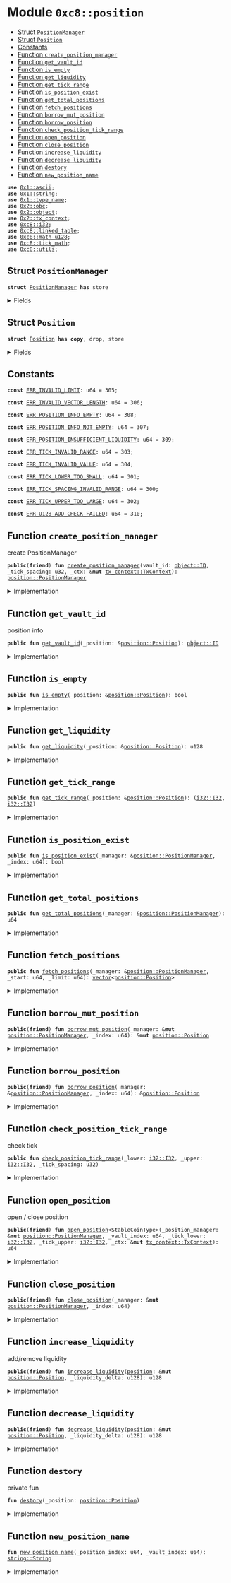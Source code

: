 
<a name="0xc8_position"></a>

# Module `0xc8::position`



-  [Struct `PositionManager`](#0xc8_position_PositionManager)
-  [Struct `Position`](#0xc8_position_Position)
-  [Constants](#@Constants_0)
-  [Function `create_position_manager`](#0xc8_position_create_position_manager)
-  [Function `get_vault_id`](#0xc8_position_get_vault_id)
-  [Function `is_empty`](#0xc8_position_is_empty)
-  [Function `get_liquidity`](#0xc8_position_get_liquidity)
-  [Function `get_tick_range`](#0xc8_position_get_tick_range)
-  [Function `is_position_exist`](#0xc8_position_is_position_exist)
-  [Function `get_total_positions`](#0xc8_position_get_total_positions)
-  [Function `fetch_positions`](#0xc8_position_fetch_positions)
-  [Function `borrow_mut_position`](#0xc8_position_borrow_mut_position)
-  [Function `borrow_position`](#0xc8_position_borrow_position)
-  [Function `check_position_tick_range`](#0xc8_position_check_position_tick_range)
-  [Function `open_position`](#0xc8_position_open_position)
-  [Function `close_position`](#0xc8_position_close_position)
-  [Function `increase_liquidity`](#0xc8_position_increase_liquidity)
-  [Function `decrease_liquidity`](#0xc8_position_decrease_liquidity)
-  [Function `destory`](#0xc8_position_destory)
-  [Function `new_position_name`](#0xc8_position_new_position_name)


<pre><code><b>use</b> <a href="">0x1::ascii</a>;
<b>use</b> <a href="">0x1::string</a>;
<b>use</b> <a href="">0x1::type_name</a>;
<b>use</b> <a href="../../../.././build/Sui/docs/obc.md#0x2_obc">0x2::obc</a>;
<b>use</b> <a href="../../../.././build/Sui/docs/object.md#0x2_object">0x2::object</a>;
<b>use</b> <a href="../../../.././build/Sui/docs/tx_context.md#0x2_tx_context">0x2::tx_context</a>;
<b>use</b> <a href="i32.md#0xc8_i32">0xc8::i32</a>;
<b>use</b> <a href="linked_table.md#0xc8_linked_table">0xc8::linked_table</a>;
<b>use</b> <a href="math_u128.md#0xc8_math_u128">0xc8::math_u128</a>;
<b>use</b> <a href="tick_math.md#0xc8_tick_math">0xc8::tick_math</a>;
<b>use</b> <a href="utils.md#0xc8_utils">0xc8::utils</a>;
</code></pre>



<a name="0xc8_position_PositionManager"></a>

## Struct `PositionManager`



<pre><code><b>struct</b> <a href="position.md#0xc8_position_PositionManager">PositionManager</a> <b>has</b> store
</code></pre>



<details>
<summary>Fields</summary>


<dl>
<dt>
<code>vault_id: <a href="../../../.././build/Sui/docs/object.md#0x2_object_ID">object::ID</a></code>
</dt>
<dd>

</dd>
<dt>
<code>tick_spacing: u32</code>
</dt>
<dd>

</dd>
<dt>
<code>position_index: u64</code>
</dt>
<dd>

</dd>
<dt>
<code>positions: <a href="linked_table.md#0xc8_linked_table_LinkedTable">linked_table::LinkedTable</a>&lt;u64, <a href="position.md#0xc8_position_Position">position::Position</a>&gt;</code>
</dt>
<dd>

</dd>
</dl>


</details>

<a name="0xc8_position_Position"></a>

## Struct `Position`



<pre><code><b>struct</b> <a href="position.md#0xc8_position_Position">Position</a> <b>has</b> <b>copy</b>, drop, store
</code></pre>



<details>
<summary>Fields</summary>


<dl>
<dt>
<code>vault_id: <a href="../../../.././build/Sui/docs/object.md#0x2_object_ID">object::ID</a></code>
</dt>
<dd>

</dd>
<dt>
<code>index: u64</code>
</dt>
<dd>

</dd>
<dt>
<code>coin_type_a: <a href="_TypeName">type_name::TypeName</a></code>
</dt>
<dd>

</dd>
<dt>
<code>coin_type_b: <a href="_TypeName">type_name::TypeName</a></code>
</dt>
<dd>

</dd>
<dt>
<code>name: <a href="_String">string::String</a></code>
</dt>
<dd>

</dd>
<dt>
<code>tick_lower_index: <a href="i32.md#0xc8_i32_I32">i32::I32</a></code>
</dt>
<dd>

</dd>
<dt>
<code>tick_upper_index: <a href="i32.md#0xc8_i32_I32">i32::I32</a></code>
</dt>
<dd>

</dd>
<dt>
<code>liquidity: u128</code>
</dt>
<dd>

</dd>
</dl>


</details>

<a name="@Constants_0"></a>

## Constants


<a name="0xc8_position_ERR_INVALID_LIMIT"></a>



<pre><code><b>const</b> <a href="position.md#0xc8_position_ERR_INVALID_LIMIT">ERR_INVALID_LIMIT</a>: u64 = 305;
</code></pre>



<a name="0xc8_position_ERR_INVALID_VECTOR_LENGTH"></a>



<pre><code><b>const</b> <a href="position.md#0xc8_position_ERR_INVALID_VECTOR_LENGTH">ERR_INVALID_VECTOR_LENGTH</a>: u64 = 306;
</code></pre>



<a name="0xc8_position_ERR_POSITION_INFO_EMPTY"></a>



<pre><code><b>const</b> <a href="position.md#0xc8_position_ERR_POSITION_INFO_EMPTY">ERR_POSITION_INFO_EMPTY</a>: u64 = 308;
</code></pre>



<a name="0xc8_position_ERR_POSITION_INFO_NOT_EMPTY"></a>



<pre><code><b>const</b> <a href="position.md#0xc8_position_ERR_POSITION_INFO_NOT_EMPTY">ERR_POSITION_INFO_NOT_EMPTY</a>: u64 = 307;
</code></pre>



<a name="0xc8_position_ERR_POSITION_INSUFFICIENT_LIQUIDITY"></a>



<pre><code><b>const</b> <a href="position.md#0xc8_position_ERR_POSITION_INSUFFICIENT_LIQUIDITY">ERR_POSITION_INSUFFICIENT_LIQUIDITY</a>: u64 = 309;
</code></pre>



<a name="0xc8_position_ERR_TICK_INVALID_RANGE"></a>



<pre><code><b>const</b> <a href="position.md#0xc8_position_ERR_TICK_INVALID_RANGE">ERR_TICK_INVALID_RANGE</a>: u64 = 303;
</code></pre>



<a name="0xc8_position_ERR_TICK_INVALID_VALUE"></a>



<pre><code><b>const</b> <a href="position.md#0xc8_position_ERR_TICK_INVALID_VALUE">ERR_TICK_INVALID_VALUE</a>: u64 = 304;
</code></pre>



<a name="0xc8_position_ERR_TICK_LOWER_TOO_SMALL"></a>



<pre><code><b>const</b> <a href="position.md#0xc8_position_ERR_TICK_LOWER_TOO_SMALL">ERR_TICK_LOWER_TOO_SMALL</a>: u64 = 301;
</code></pre>



<a name="0xc8_position_ERR_TICK_SPACING_INVALID_RANGE"></a>



<pre><code><b>const</b> <a href="position.md#0xc8_position_ERR_TICK_SPACING_INVALID_RANGE">ERR_TICK_SPACING_INVALID_RANGE</a>: u64 = 300;
</code></pre>



<a name="0xc8_position_ERR_TICK_UPPER_TOO_LARGE"></a>



<pre><code><b>const</b> <a href="position.md#0xc8_position_ERR_TICK_UPPER_TOO_LARGE">ERR_TICK_UPPER_TOO_LARGE</a>: u64 = 302;
</code></pre>



<a name="0xc8_position_ERR_U128_ADD_CHECK_FAILED"></a>



<pre><code><b>const</b> <a href="position.md#0xc8_position_ERR_U128_ADD_CHECK_FAILED">ERR_U128_ADD_CHECK_FAILED</a>: u64 = 310;
</code></pre>



<a name="0xc8_position_create_position_manager"></a>

## Function `create_position_manager`

create PositionManager


<pre><code><b>public</b>(<b>friend</b>) <b>fun</b> <a href="position.md#0xc8_position_create_position_manager">create_position_manager</a>(vault_id: <a href="../../../.././build/Sui/docs/object.md#0x2_object_ID">object::ID</a>, _tick_spacing: u32, _ctx: &<b>mut</b> <a href="../../../.././build/Sui/docs/tx_context.md#0x2_tx_context_TxContext">tx_context::TxContext</a>): <a href="position.md#0xc8_position_PositionManager">position::PositionManager</a>
</code></pre>



<details>
<summary>Implementation</summary>


<pre><code><b>public</b>(<b>friend</b>) <b>fun</b> <a href="position.md#0xc8_position_create_position_manager">create_position_manager</a>(
    vault_id: ID,
    _tick_spacing: u32,
    _ctx: &<b>mut</b> TxContext,
): <a href="position.md#0xc8_position_PositionManager">PositionManager</a> {
    <a href="position.md#0xc8_position_PositionManager">PositionManager</a> {
        vault_id,
        tick_spacing: _tick_spacing,
        position_index: 0,
        positions: <a href="linked_table.md#0xc8_linked_table_new">linked_table::new</a>&lt;u64, <a href="position.md#0xc8_position_Position">Position</a>&gt;(_ctx),
    }
}
</code></pre>



</details>

<a name="0xc8_position_get_vault_id"></a>

## Function `get_vault_id`

position info


<pre><code><b>public</b> <b>fun</b> <a href="position.md#0xc8_position_get_vault_id">get_vault_id</a>(_position: &<a href="position.md#0xc8_position_Position">position::Position</a>): <a href="../../../.././build/Sui/docs/object.md#0x2_object_ID">object::ID</a>
</code></pre>



<details>
<summary>Implementation</summary>


<pre><code><b>public</b> <b>fun</b> <a href="position.md#0xc8_position_get_vault_id">get_vault_id</a>(_position: &<a href="position.md#0xc8_position_Position">Position</a>): ID {
    _position.vault_id
}
</code></pre>



</details>

<a name="0xc8_position_is_empty"></a>

## Function `is_empty`



<pre><code><b>public</b> <b>fun</b> <a href="position.md#0xc8_position_is_empty">is_empty</a>(_position: &<a href="position.md#0xc8_position_Position">position::Position</a>): bool
</code></pre>



<details>
<summary>Implementation</summary>


<pre><code><b>public</b> <b>fun</b> <a href="position.md#0xc8_position_is_empty">is_empty</a>(_position: &<a href="position.md#0xc8_position_Position">Position</a>): bool {
    _position.liquidity == 0
}
</code></pre>



</details>

<a name="0xc8_position_get_liquidity"></a>

## Function `get_liquidity`



<pre><code><b>public</b> <b>fun</b> <a href="position.md#0xc8_position_get_liquidity">get_liquidity</a>(_position: &<a href="position.md#0xc8_position_Position">position::Position</a>): u128
</code></pre>



<details>
<summary>Implementation</summary>


<pre><code><b>public</b> <b>fun</b> <a href="position.md#0xc8_position_get_liquidity">get_liquidity</a>(_position: &<a href="position.md#0xc8_position_Position">Position</a>): u128 {
    _position.liquidity
}
</code></pre>



</details>

<a name="0xc8_position_get_tick_range"></a>

## Function `get_tick_range`



<pre><code><b>public</b> <b>fun</b> <a href="position.md#0xc8_position_get_tick_range">get_tick_range</a>(_position: &<a href="position.md#0xc8_position_Position">position::Position</a>): (<a href="i32.md#0xc8_i32_I32">i32::I32</a>, <a href="i32.md#0xc8_i32_I32">i32::I32</a>)
</code></pre>



<details>
<summary>Implementation</summary>


<pre><code><b>public</b> <b>fun</b> <a href="position.md#0xc8_position_get_tick_range">get_tick_range</a>(_position: &<a href="position.md#0xc8_position_Position">Position</a>): (I32, I32) {
    (_position.tick_lower_index, _position.tick_upper_index)
}
</code></pre>



</details>

<a name="0xc8_position_is_position_exist"></a>

## Function `is_position_exist`



<pre><code><b>public</b> <b>fun</b> <a href="position.md#0xc8_position_is_position_exist">is_position_exist</a>(_manager: &<a href="position.md#0xc8_position_PositionManager">position::PositionManager</a>, _index: u64): bool
</code></pre>



<details>
<summary>Implementation</summary>


<pre><code><b>public</b> <b>fun</b> <a href="position.md#0xc8_position_is_position_exist">is_position_exist</a>(_manager: &<a href="position.md#0xc8_position_PositionManager">PositionManager</a>, _index: u64): bool {
    <a href="linked_table.md#0xc8_linked_table_contains">linked_table::contains</a>(&_manager.positions, _index)
}
</code></pre>



</details>

<a name="0xc8_position_get_total_positions"></a>

## Function `get_total_positions`



<pre><code><b>public</b> <b>fun</b> <a href="position.md#0xc8_position_get_total_positions">get_total_positions</a>(_manager: &<a href="position.md#0xc8_position_PositionManager">position::PositionManager</a>): u64
</code></pre>



<details>
<summary>Implementation</summary>


<pre><code><b>public</b> <b>fun</b> <a href="position.md#0xc8_position_get_total_positions">get_total_positions</a>(_manager: &<a href="position.md#0xc8_position_PositionManager">PositionManager</a>): u64 {
    <a href="linked_table.md#0xc8_linked_table_length">linked_table::length</a>(&_manager.positions)
}
</code></pre>



</details>

<a name="0xc8_position_fetch_positions"></a>

## Function `fetch_positions`



<pre><code><b>public</b> <b>fun</b> <a href="position.md#0xc8_position_fetch_positions">fetch_positions</a>(_manager: &<a href="position.md#0xc8_position_PositionManager">position::PositionManager</a>, _start: u64, _limit: u64): <a href="">vector</a>&lt;<a href="position.md#0xc8_position_Position">position::Position</a>&gt;
</code></pre>



<details>
<summary>Implementation</summary>


<pre><code><b>public</b> <b>fun</b> <a href="position.md#0xc8_position_fetch_positions">fetch_positions</a>(
    _manager: &<a href="position.md#0xc8_position_PositionManager">PositionManager</a>,
    _start: u64,
    _limit: u64
): <a href="">vector</a>&lt;<a href="position.md#0xc8_position_Position">Position</a>&gt; {
    <b>assert</b>!(_limit &gt; 0 && _start &gt; 0, <a href="position.md#0xc8_position_ERR_INVALID_LIMIT">ERR_INVALID_LIMIT</a>);
    <a href="linked_table.md#0xc8_linked_table_fetch">linked_table::fetch</a>(
        &_manager.positions,
        _start,
        _limit
    )
}
</code></pre>



</details>

<a name="0xc8_position_borrow_mut_position"></a>

## Function `borrow_mut_position`



<pre><code><b>public</b>(<b>friend</b>) <b>fun</b> <a href="position.md#0xc8_position_borrow_mut_position">borrow_mut_position</a>(_manager: &<b>mut</b> <a href="position.md#0xc8_position_PositionManager">position::PositionManager</a>, _index: u64): &<b>mut</b> <a href="position.md#0xc8_position_Position">position::Position</a>
</code></pre>



<details>
<summary>Implementation</summary>


<pre><code><b>public</b>(<b>friend</b>) <b>fun</b> <a href="position.md#0xc8_position_borrow_mut_position">borrow_mut_position</a>(
    _manager: &<b>mut</b> <a href="position.md#0xc8_position_PositionManager">PositionManager</a>,
    _index: u64
): &<b>mut</b> <a href="position.md#0xc8_position_Position">Position</a> {
    <a href="linked_table.md#0xc8_linked_table_borrow_mut">linked_table::borrow_mut</a>(&<b>mut</b> _manager.positions, _index)
}
</code></pre>



</details>

<a name="0xc8_position_borrow_position"></a>

## Function `borrow_position`



<pre><code><b>public</b>(<b>friend</b>) <b>fun</b> <a href="position.md#0xc8_position_borrow_position">borrow_position</a>(_manager: &<a href="position.md#0xc8_position_PositionManager">position::PositionManager</a>, _index: u64): &<a href="position.md#0xc8_position_Position">position::Position</a>
</code></pre>



<details>
<summary>Implementation</summary>


<pre><code><b>public</b>(<b>friend</b>) <b>fun</b> <a href="position.md#0xc8_position_borrow_position">borrow_position</a>(
    _manager: &<a href="position.md#0xc8_position_PositionManager">PositionManager</a>,
    _index: u64
): &<a href="position.md#0xc8_position_Position">Position</a> {
    <a href="linked_table.md#0xc8_linked_table_borrow">linked_table::borrow</a>(&_manager.positions, _index)
}
</code></pre>



</details>

<a name="0xc8_position_check_position_tick_range"></a>

## Function `check_position_tick_range`

check tick


<pre><code><b>public</b> <b>fun</b> <a href="position.md#0xc8_position_check_position_tick_range">check_position_tick_range</a>(_lower: <a href="i32.md#0xc8_i32_I32">i32::I32</a>, _upper: <a href="i32.md#0xc8_i32_I32">i32::I32</a>, _tick_spacing: u32)
</code></pre>



<details>
<summary>Implementation</summary>


<pre><code><b>public</b> <b>fun</b> <a href="position.md#0xc8_position_check_position_tick_range">check_position_tick_range</a>(_lower: I32, _upper: I32, _tick_spacing: u32) {
    <b>let</b> tick_spacing = <a href="i32.md#0xc8_i32_from_u32">i32::from_u32</a>(_tick_spacing);
    <b>assert</b>!(<a href="i32.md#0xc8_i32_gt">i32::gt</a>(tick_spacing, <a href="tick_math.md#0xc8_tick_math_min_tick">tick_math::min_tick</a>()), <a href="position.md#0xc8_position_ERR_TICK_SPACING_INVALID_RANGE">ERR_TICK_SPACING_INVALID_RANGE</a>);
    <b>assert</b>!(<a href="i32.md#0xc8_i32_lt">i32::lt</a>(tick_spacing, <a href="tick_math.md#0xc8_tick_math_max_tick">tick_math::max_tick</a>()), <a href="position.md#0xc8_position_ERR_TICK_SPACING_INVALID_RANGE">ERR_TICK_SPACING_INVALID_RANGE</a>);
    <b>assert</b>!(<a href="i32.md#0xc8_i32_lt">i32::lt</a>(_lower, _upper), <a href="position.md#0xc8_position_ERR_TICK_INVALID_RANGE">ERR_TICK_INVALID_RANGE</a>);
    <b>assert</b>!(<a href="tick_math.md#0xc8_tick_math_is_valid_index">tick_math::is_valid_index</a>(_lower, _tick_spacing), <a href="position.md#0xc8_position_ERR_TICK_INVALID_VALUE">ERR_TICK_INVALID_VALUE</a>);
    <b>assert</b>!(<a href="tick_math.md#0xc8_tick_math_is_valid_index">tick_math::is_valid_index</a>(_upper, _tick_spacing), <a href="position.md#0xc8_position_ERR_TICK_INVALID_VALUE">ERR_TICK_INVALID_VALUE</a>);
}
</code></pre>



</details>

<a name="0xc8_position_open_position"></a>

## Function `open_position`

open / close position


<pre><code><b>public</b>(<b>friend</b>) <b>fun</b> <a href="position.md#0xc8_position_open_position">open_position</a>&lt;StableCoinType&gt;(_position_manager: &<b>mut</b> <a href="position.md#0xc8_position_PositionManager">position::PositionManager</a>, _vault_index: u64, _tick_lower: <a href="i32.md#0xc8_i32_I32">i32::I32</a>, _tick_upper: <a href="i32.md#0xc8_i32_I32">i32::I32</a>, _ctx: &<b>mut</b> <a href="../../../.././build/Sui/docs/tx_context.md#0x2_tx_context_TxContext">tx_context::TxContext</a>): u64
</code></pre>



<details>
<summary>Implementation</summary>


<pre><code><b>public</b>(<b>friend</b>) <b>fun</b> <a href="position.md#0xc8_position_open_position">open_position</a>&lt;StableCoinType&gt;(
    _position_manager: &<b>mut</b> <a href="position.md#0xc8_position_PositionManager">PositionManager</a>,
    _vault_index: u64,
    _tick_lower: I32,
    _tick_upper: I32,
    _ctx: &<b>mut</b> TxContext
): u64
{
    <b>let</b> tick_spacing = _position_manager.tick_spacing;
    <a href="position.md#0xc8_position_check_position_tick_range">check_position_tick_range</a>(_tick_lower, _tick_upper, tick_spacing);
    _position_manager.position_index = _position_manager.position_index + 1;
    <b>let</b> <a href="position.md#0xc8_position">position</a> = <a href="position.md#0xc8_position_Position">Position</a> {
        vault_id: _position_manager.vault_id,
        index: _position_manager.position_index,
        coin_type_a: <a href="_get">type_name::get</a>&lt;StableCoinType&gt;(),
        coin_type_b: <a href="_get">type_name::get</a>&lt;OBC&gt;(),
        name: <a href="position.md#0xc8_position_new_position_name">new_position_name</a>(_position_manager.position_index, _vault_index),
        tick_lower_index: _tick_lower,
        tick_upper_index: _tick_upper,
        liquidity: 0
    };
    <a href="linked_table.md#0xc8_linked_table_push_back">linked_table::push_back</a>(&<b>mut</b> _position_manager.positions, _position_manager.position_index, <a href="position.md#0xc8_position">position</a>);
    <a href="position.md#0xc8_position">position</a>.index
}
</code></pre>



</details>

<a name="0xc8_position_close_position"></a>

## Function `close_position`



<pre><code><b>public</b>(<b>friend</b>) <b>fun</b> <a href="position.md#0xc8_position_close_position">close_position</a>(_manager: &<b>mut</b> <a href="position.md#0xc8_position_PositionManager">position::PositionManager</a>, _index: u64)
</code></pre>



<details>
<summary>Implementation</summary>


<pre><code><b>public</b>(<b>friend</b>) <b>fun</b> <a href="position.md#0xc8_position_close_position">close_position</a>(
    _manager: &<b>mut</b> <a href="position.md#0xc8_position_PositionManager">PositionManager</a>,
    _index: u64
)
{
    <b>let</b> <a href="position.md#0xc8_position">position</a> = <a href="linked_table.md#0xc8_linked_table_remove">linked_table::remove</a>(&<b>mut</b> _manager.positions, _index);
    <b>assert</b>!(<a href="position.md#0xc8_position_is_empty">is_empty</a>(&<a href="position.md#0xc8_position">position</a>), <a href="position.md#0xc8_position_ERR_POSITION_INFO_NOT_EMPTY">ERR_POSITION_INFO_NOT_EMPTY</a>);
    <a href="position.md#0xc8_position_destory">destory</a>(<a href="position.md#0xc8_position">position</a>);
    _manager.position_index = _manager.position_index - 1;
}
</code></pre>



</details>

<a name="0xc8_position_increase_liquidity"></a>

## Function `increase_liquidity`

add/remove liquidity


<pre><code><b>public</b>(<b>friend</b>) <b>fun</b> <a href="position.md#0xc8_position_increase_liquidity">increase_liquidity</a>(<a href="position.md#0xc8_position">position</a>: &<b>mut</b> <a href="position.md#0xc8_position_Position">position::Position</a>, _liquidity_delta: u128): u128
</code></pre>



<details>
<summary>Implementation</summary>


<pre><code><b>public</b>(<b>friend</b>) <b>fun</b> <a href="position.md#0xc8_position_increase_liquidity">increase_liquidity</a>(<a href="position.md#0xc8_position">position</a>: &<b>mut</b> <a href="position.md#0xc8_position_Position">Position</a>, _liquidity_delta: u128): u128 {
    <b>assert</b>!(<a href="math_u128.md#0xc8_math_u128_add_check">math_u128::add_check</a>(_liquidity_delta, <a href="position.md#0xc8_position">position</a>.liquidity), <a href="position.md#0xc8_position_ERR_U128_ADD_CHECK_FAILED">ERR_U128_ADD_CHECK_FAILED</a>);
    <a href="position.md#0xc8_position">position</a>.liquidity = <a href="position.md#0xc8_position">position</a>.liquidity + _liquidity_delta;
    <a href="position.md#0xc8_position">position</a>.liquidity
}
</code></pre>



</details>

<a name="0xc8_position_decrease_liquidity"></a>

## Function `decrease_liquidity`



<pre><code><b>public</b>(<b>friend</b>) <b>fun</b> <a href="position.md#0xc8_position_decrease_liquidity">decrease_liquidity</a>(<a href="position.md#0xc8_position">position</a>: &<b>mut</b> <a href="position.md#0xc8_position_Position">position::Position</a>, _liquidity_delta: u128): u128
</code></pre>



<details>
<summary>Implementation</summary>


<pre><code><b>public</b>(<b>friend</b>) <b>fun</b> <a href="position.md#0xc8_position_decrease_liquidity">decrease_liquidity</a>(<a href="position.md#0xc8_position">position</a>: &<b>mut</b> <a href="position.md#0xc8_position_Position">Position</a>, _liquidity_delta: u128): u128 {
    <b>assert</b>!(!<a href="position.md#0xc8_position_is_empty">is_empty</a>(<a href="position.md#0xc8_position">position</a>), <a href="position.md#0xc8_position_ERR_POSITION_INFO_EMPTY">ERR_POSITION_INFO_EMPTY</a>);
    <b>if</b> (_liquidity_delta == 0) {
        <b>return</b> <a href="position.md#0xc8_position">position</a>.liquidity
    };
    <b>assert</b>!(<a href="position.md#0xc8_position">position</a>.liquidity &gt;= _liquidity_delta, <a href="position.md#0xc8_position_ERR_POSITION_INSUFFICIENT_LIQUIDITY">ERR_POSITION_INSUFFICIENT_LIQUIDITY</a>);
    <a href="position.md#0xc8_position">position</a>.liquidity = <a href="position.md#0xc8_position">position</a>.liquidity - _liquidity_delta;
    <a href="position.md#0xc8_position">position</a>.liquidity
}
</code></pre>



</details>

<a name="0xc8_position_destory"></a>

## Function `destory`

private fun


<pre><code><b>fun</b> <a href="position.md#0xc8_position_destory">destory</a>(_position: <a href="position.md#0xc8_position_Position">position::Position</a>)
</code></pre>



<details>
<summary>Implementation</summary>


<pre><code><b>fun</b> <a href="position.md#0xc8_position_destory">destory</a>(_position: <a href="position.md#0xc8_position_Position">Position</a>) {}
</code></pre>



</details>

<a name="0xc8_position_new_position_name"></a>

## Function `new_position_name`



<pre><code><b>fun</b> <a href="position.md#0xc8_position_new_position_name">new_position_name</a>(_position_index: u64, _vault_index: u64): <a href="_String">string::String</a>
</code></pre>



<details>
<summary>Implementation</summary>


<pre><code><b>fun</b> <a href="position.md#0xc8_position_new_position_name">new_position_name</a>(_position_index: u64, _vault_index: u64): String {
    <b>let</b> lp_name = <a href="_utf8">string::utf8</a>(b"");
    <a href="_append_utf8">string::append_utf8</a>(&<b>mut</b> lp_name, b"OpenBlock LP | Pool");
    <a href="_append_utf8">string::append_utf8</a>(&<b>mut</b> lp_name, b"-");
    <a href="_append_utf8">string::append_utf8</a>(&<b>mut</b> lp_name, into_bytes(to_string((_vault_index <b>as</b> u128))));
    <a href="_append_utf8">string::append_utf8</a>(&<b>mut</b> lp_name, b"-");
    <a href="_append_utf8">string::append_utf8</a>(&<b>mut</b> lp_name, into_bytes(to_string((_position_index <b>as</b> u128))));
    lp_name
}
</code></pre>



</details>
